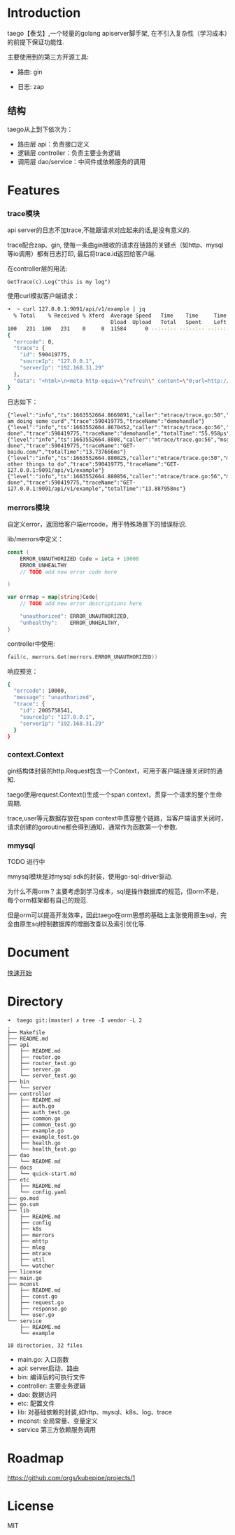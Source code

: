 # Introduction

taego【泰戈】,一个轻量的golang apiserver脚手架, 在不引入复杂性（学习成本）的前提下保证功能性.

主要使用到的第三方开源工具:

* 路由: gin

* 日志: zap

## 结构

taego从上到下依次为：

* 路由层 api：负责接口定义
* 逻辑层 controller：负责主要业务逻辑
* 调用层 dao/service：中间件或依赖服务的调用

# Features

### trace模块

api server的日志不加trace,不能跟请求对应起来的话,是没有意义的.

trace配合zap、gin, 使每一条由gin接收的请求在链路的关键点（如http、mysql等io调用）都有日志打印, 最后将trace.id返回给客户端.

在controller层的用法:
```
GetTrace(c).Log("this is my log")
```

使用curl模拟客户端请求：

```bash
➜  ~ curl 127.0.0.1:9091/api/v1/example | jq
  % Total    % Received % Xferd  Average Speed   Time    Time     Time  Current
                                 Dload  Upload   Total   Spent    Left  Speed
100   231  100   231    0     0  11584      0 --:--:-- --:--:-- --:--:-- 16500
{
  "errcode": 0,
  "trace": {
    "id": 590419775,
    "sourceIp": "127.0.0.1",
    "serverIp": "192.168.31.29"
  },
  "data": "<html>\n<meta http-equiv=\"refresh\" content=\"0;url=http://www.baidu.com/\">\n</html>\n"
}
```

日志如下：

```
{"level":"info","ts":1663552664.8669891,"caller":"mtrace/trace.go:50","msg":"i am doing some curd","trace":590419775,"traceName":"demohandle"}
{"level":"info","ts":1663552664.8670452,"caller":"mtrace/trace.go:56","msg":"step done","trace":590419775,"traceName":"demohandle","totalTime":"55.958µs"}
{"level":"info","ts":1663552664.8808,"caller":"mtrace/trace.go:56","msg":"step done","trace":590419775,"traceName":"GET-baidu.com/","totalTime":"13.737666ms"}
{"level":"info","ts":1663552664.880825,"caller":"mtrace/trace.go:50","msg":"some other things to do","trace":590419775,"traceName":"GET-127.0.0.1:9091/api/v1/example"}
{"level":"info","ts":1663552664.880856,"caller":"mtrace/trace.go:56","msg":"step done","trace":590419775,"traceName":"GET-127.0.0.1:9091/api/v1/example","totalTime":"13.887958ms"}
```

### merrors模块

自定义error，返回给客户端errcode，用于特殊场景下的错误标识.

lib/merrors中定义：

```go
const (
	ERROR_UNAUTHORIZED Code = iota + 10000
	ERROR_UNHEALTHY
	// TODO add new error code here

)

var errmap = map[string]Code{
	// TODO add new error descriptions here

	"unauthorized": ERROR_UNAUTHORIZED,
	"unhealthy":    ERROR_UNHEALTHY,
}
```

controller中使用:

```go
fail(c, merrors.Get(merrors.ERROR_UNAUTHORIZED))
```

响应预览：

```bash
{
  "errcode": 10000,
  "message": "unauthorized",
  "trace": {
    "id": 2005758541,
    "sourceIp": "127.0.0.1",
    "serverIp": "192.168.31.29"
  }
}
```

### context.Context

gin结构体封装的http.Request包含一个Context，可用于客户端连接关闭时的通知.

taego使用request.Context()生成一个span context，贯穿一个请求的整个生命周期.

trace,user等元数据存放在span context中贯穿整个链路，当客户端请求关闭时，请求创建的goroutine都会得到通知，通常作为函数第一个参数.

### mmysql

TODO 进行中

mmysql模块是对mysql sdk的封装，使用go-sql-driver驱动.

为什么不用orm？主要考虑到学习成本，sql是操作数据库的规范，但orm不是，每个orm框架都有自己的规范.

但是orm可以提高开发效率，因此taego在orm思想的基础上主张使用原生sql，完全由原生sql控制数据库的增删改查以及索引优化等. 

# Document

[快速开始](docs/quick-start.md)

# Directory

```
➜  taego git:(master) ✗ tree -I vendor -L 2
.
├── Makefile
├── README.md
├── api
│   ├── README.md
│   ├── router.go
│   ├── router_test.go
│   ├── server.go
│   └── server_test.go
├── bin
│   └── server
├── controller
│   ├── README.md
│   ├── auth.go
│   ├── auth_test.go
│   ├── common.go
│   ├── common_test.go
│   ├── example.go
│   ├── example_test.go
│   ├── health.go
│   └── health_test.go
├── dao
│   └── README.md
├── docs
│   └── quick-start.md
├── etc
│   ├── README.md
│   └── config.yaml
├── go.mod
├── go.sum
├── lib
│   ├── README.md
│   ├── config
│   ├── k8s
│   ├── merrors
│   ├── mhttp
│   ├── mlog
│   ├── mtrace
│   ├── util
│   └── watcher
├── license
├── main.go
├── mconst
│   ├── README.md
│   ├── const.go
│   ├── request.go
│   ├── response.go
│   └── user.go
└── service
    ├── README.md
    └── example

18 directories, 32 files
```

* main.go: 入口函数
* api: server启动、路由
* bin: 编译后的可执行文件
* controller: 主要业务逻辑
* dao: 数据访问
* etc: 配置文件
* lib: 对基础依赖的封装,如http、mysql、k8s、log、trace
* mconst: 全局常量、变量定义
* service 第三方依赖服务调用

# Roadmap 

https://github.com/orgs/kubepipe/projects/1

# License

MIT

